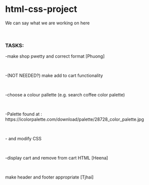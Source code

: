 # html-css-project
<p>We can say what we are working on here</p><br>
<h3>TASKS:</h3>
<p>-make shop pwetty and correct format [Phuong]  </p><br>
<p>-(NOT NEEDED?) make add to cart functionality </p><br>
<p>-choose a colour pallette (e.g. search coffee color palette) </p><br>
<p>-Palette found at : https://icolorpalette.com/download/palette/28728_color_palette.jpg</p><br>
<p>- and modify CSS</p><br>
<p>-display cart and remove from cart HTML [Heena]</p><br> 
<p> make header and footer appropriate [Tjhai]</p><br>
